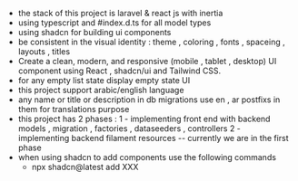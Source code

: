 - the stack of this project is laravel & react js with inertia
- using typescript and #index.d.ts for all model types
- using shadcn for building ui components
- be consistent in the visual identity : theme , coloring , fonts , spaceing , layouts , titles 
- Create a clean, modern, and responsive (mobile , tablet , desktop) UI component using React , shadcn/ui and Tailwind CSS.
- for any empty list state display empty state UI
- this project support arabic/english language
- any name or title or description in db migrations use en , ar postfixs in them for translations purpose
- this project has 2 phases : 
    1 - implementing front end with backend models , migration , factories , dataseeders , controllers
    2 - implementing backend filament resources 
    -- currently we are in the first phase
- when using shadcn to add components use the following commands
    - npx shadcn@latest add XXX

